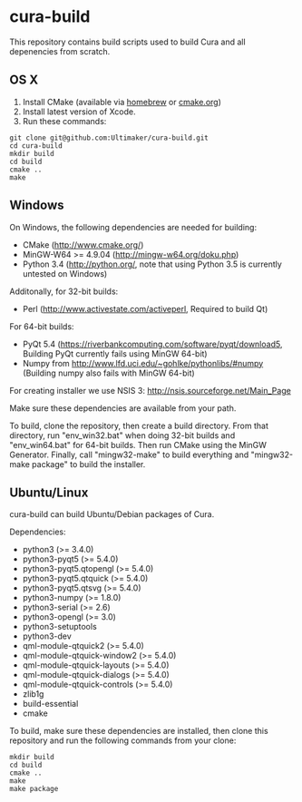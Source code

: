 # cura-build

This repository contains build scripts used to build Cura and all depenencies from scratch.

## OS X

1. Install CMake (available via [homebrew](http://brew.sh/) or [cmake.org](http://www.cmake.org/))
2. Install latest version of Xcode.
3. Run these commands:
```shell
git clone git@github.com:Ultimaker/cura-build.git
cd cura-build
mkdir build
cd build
cmake ..
make
```

## Windows

On Windows, the following dependencies are needed for building:

* CMake (http://www.cmake.org/)
* MinGW-W64 >= 4.9.04 (http://mingw-w64.org/doku.php)
* Python 3.4 (http://python.org/, note that using Python 3.5 is currently untested on Windows)

Additonally, for 32-bit builds:

* Perl (http://www.activestate.com/activeperl, Required to build Qt)

For 64-bit builds:

* PyQt 5.4 (https://riverbankcomputing.com/software/pyqt/download5, Building PyQt currently fails using MinGW 64-bit)
* Numpy from http://www.lfd.uci.edu/~gohlke/pythonlibs/#numpy (Building numpy also fails with MinGW 64-bit)

For creating installer we use NSIS 3: http://nsis.sourceforge.net/Main_Page

Make sure these dependencies are available from your path.

To build, clone the repository, then create a build directory. From that directory, run "env_win32.bat" when doing 32-bit builds and "env_win64.bat" for 64-bit builds.
Then run CMake using the MinGW Generator. Finally, call "mingw32-make" to build everything and "mingw32-make package" to build the installer.

## Ubuntu/Linux

cura-build can build Ubuntu/Debian packages of Cura.

Dependencies:

* python3 (>= 3.4.0)
* python3-pyqt5 (>= 5.4.0)
* python3-pyqt5.qtopengl (>= 5.4.0)
* python3-pyqt5.qtquick (>= 5.4.0)
* python3-pyqt5.qtsvg (>= 5.4.0)
* python3-numpy (>= 1.8.0)
* python3-serial (>= 2.6)
* python3-opengl (>= 3.0)
* python3-setuptools
* python3-dev
* qml-module-qtquick2 (>= 5.4.0)
* qml-module-qtquick-window2 (>= 5.4.0)
* qml-module-qtquick-layouts (>= 5.4.0)
* qml-module-qtquick-dialogs (>= 5.4.0)
* qml-module-qtquick-controls (>= 5.4.0)
* zlib1g
* build-essential
* cmake

To build, make sure these dependencies are installed, then clone this repository and run the following commands from your clone:

```shell
mkdir build
cd build
cmake ..
make
make package
```
